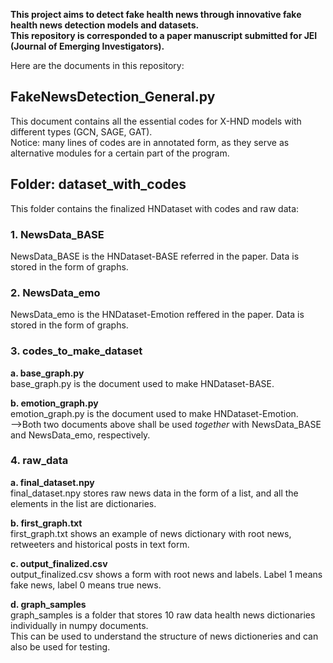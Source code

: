 **This project aims to detect fake health news through innovative fake health news detection models and datasets.**<br>
**This repository is corresponded to a paper manuscript submitted for JEI (Journal of Emerging Investigators).**

Here are the documents in this repository:

## FakeNewsDetection_General.py

This document contains all the essential codes for X-HND models with different types (GCN, SAGE, GAT).<br>
Notice: many lines of codes are in annotated form, as they serve as alternative modules for a certain part of the program.

## Folder: dataset_with_codes

This folder contains the finalized HNDataset with codes and raw data:
  ### 1. NewsData_BASE
  NewsData_BASE is the HNDataset-BASE referred in the paper. Data is stored in the form of graphs.<br>
  ### 2. NewsData_emo
  NewsData_emo is the HNDataset-Emotion reffered in the paper. Data is stored in the form of graphs.<br>
  ### 3. codes_to_make_dataset
    
  **a. base_graph.py**<br>
    base_graph.py is the document used to make HNDataset-BASE.
    
  **b. emotion_graph.py**<br>
    emotion_graph.py is the document used to make HNDataset-Emotion.<br>
    -->Both two documents above shall be used *together* with NewsData_BASE and NewsData_emo, respectively.
  
  ### 4. raw_data
  **a. final_dataset.npy**<br>
    final_dataset.npy stores raw news data in the form of a list, and all the elements in the list are dictionaries.<br>
  
  **b. first_graph.txt**<br>
    first_graph.txt shows an example of news dictionary with root news, retweeters and historical posts in text form.<br>
  
  **c. output_finalized.csv**<br>
    output_finalized.csv shows a form with root news and labels. Label 1 means fake news, label 0 means true news.<br>
 
  **d. graph_samples**<br>
    graph_samples is a folder that stores 10 raw data health news dictionaries individually in numpy documents.<br>
    This can be used to understand the structure of news dictioneries and can also be used for testing.<br>
     
